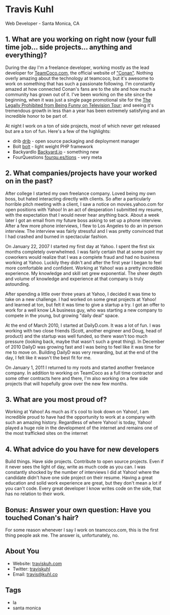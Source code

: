# Travis Kuhl
Web Developer - Santa Monica, CA

## 1. What are you working on right now (your full time job... side projects... anything and everything)?
During the day I'm a freelance developer, working mostly as the lead developer for [TeamCoco.com](http://teamcoco.com), the official website of ["Conan"](http://www.imdb.com/title/tt1637574/). Nothing
overly amazing about the technology at teamcoco, but it's awesome to work on something that has such a passionate following. I'm constantly amazed at
how connected Conan's fans are to the site and how much a community has grown out of it. I've been working on the site since the beginning, when it was just a
single page promotional site for the [The Legally Prohibited from Being Funny on Television Tour](http://en.wikipedia.org/wiki/The_Legally_Prohibited_from_Being_Funny_on_Television_Tour);
and seeing it's tremendous growth in less than a year has been extremely satisfying and an incredible honor to be part of.

At night I work on a ton of side projects, most of which never get released but are a ton of fun. Here's a few of the highlights:

 * drib [drib](https://github.com/traviskuhl/drib) - open source packaging and deployment manager
 * Bolt [bolt](https://github.com/traviskuhl/bolt) - light weight PHP framework
 * BackyardIo [Backyard.io](http://backyard.io) - something new
 * FourQuestions [fourqu.es/tions](http://fourqu.es/tions) - very meta


## 2. What companies/projects have your worked on in the past?
After college I started my own freelance company. Loved being my own boss, but hated interacting directly with clients. So after a particularly horrible
pitch meeting with a client, I saw a notice on movies.yahoo.com for open positions with Yahoo! In an act of desperation I submitted my resume, with 
the expectation that I would never hear anything back. About a week later I got an email from my future boss asking to set up a phone interview. After a few
more phone interviews, I flew to Los Angeles to do an in person interview. The interview was fairly stressful and I was pretty convinced that I had crashed and burned 
in spectacular fashion.

On January 22, 2007 I started my first day at Yahoo. I spent the first six months completely overwhelmed. I was fairly certain that at some point my coworkers would
realize that I was a complete fraud and had no business working at Yahoo. Luckily they didn't and after the first year I began to feel more comfortable and confident. Working at Yahoo! was a pretty incredible 
experience. My knowledge and skill set grew exponential. The sheer depth and volume of knowledge and experience at that company is truly astounding.

After spending a little over three years at Yahoo, I decided it was time to take on a new challenge. I had worked on some great projects at Yahoo! and learned at ton, but felt it was 
time to give a startup a try. I got an offer to work for a well know LA business guy, who was starting a new company to compete in the young, but growing "daily deal" space. 

At the end of March 2010, I started at DailyD.com. It was a lot of fun. I was working with two close friends (Scott, another engineer and Doug, head of product) and the startup was well funded, so there wasn't
too much pressure (looking back, maybe that wasn't such a great thing). In December of 2010 DailyD was growing fast and I was being to feel like it was time for me to move on. Building DailyD was very rewarding,
but at the end of the day, I felt like it wasn't the best fit for me. 

On January 1, 2011 I returned to my roots and started another freelance company. In addition to working on TeamCoco as a full time contractor and some other contracts here and there, I'm also
working on a few side projects that will hopefully grow over the new few months.


## 3. What are you most proud of?
Working at Yahoo! As much as it's cool to look down on Yahoo!, I am incredible proud to have had the opportunity to work at a company with such an amazing history. Regardless of where
Yahoo! is today, Yahoo! played a huge role in the development of the internet and remains one of the most trafficked sites on the internet 


## 4. What advice do you have for new developers
Build things. Have side projects. Contribute to open source projects. Even if it never sees the light of day, write as much code as you can. I was constantly shocked by the number of interviews I 
did at Yahoo! where the candidate didn't have one side project on their resume. Having a great education and solid work experience are great, but they don't mean a lot if you can't code. Every great developer I know 
writes code on the side, that has no relation to their work. 


## Bonus: Answer your own question: Have you touched Conan's hair?
For some reason whenever I say I work on teamcoco.com, this is the first thing people ask me. The answer is, unfortunately, no.


## About You
 * Website: [traviskuh.com](http://traviskuh.com)
 * Twitter: [traviskuhl](http://twitter.com/traviskuhl)
 * Email: [travis@kuhl.co](mailto:travis@kuhl.co)

## Tags
 * la
 * santa monica